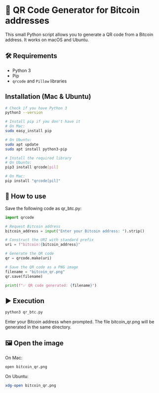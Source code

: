 # 🧾 QR Code Generator for Bitcoin addresses

This small Python script allows you to generate a QR code from a Bitcoin address. It works on macOS and Ubuntu.

## 🛠️ Requirements

- Python 3
- Pip
- `qrcode` and `Pillow` libraries

## Installation (Mac & Ubuntu)

```bash
# Check if you have Python 3
python3 --version

# Install pip if you don't have it
# On Mac:
sudo easy_install pip

# On Ubuntu:
sudo apt update
sudo apt install python3-pip

# Install the required library
# On Ubuntu:
pip3 install qrcode[pil]

# On Mac:
pip install "qrcode[pil]"
```

## 🚀 How to use
Save the following code as qr_btc.py:

```python
import qrcode

# Request Bitcoin address
bitcoin_address = input("Enter your Bitcoin address: ").strip()

# Construct the URI with standard prefix
uri = f"bitcoin:{bitcoin_address}"

# Generate the QR code
qr = qrcode.make(uri)

# Save the QR code as a PNG image
filename = "bitcoin_qr.png"
qr.save(filename)

print(f"✅ QR code generated: {filename}")
```

## ▶️ Execution

```bash
python3 qr_btc.py
```

Enter your Bitcoin address when prompted. The file bitcoin_qr.png will be generated in the same directory.

## 🖼️ Open the image
On Mac:
```bash
open bitcoin_qr.png
```

On Ubuntu:
```bash
xdg-open bitcoin_qr.png
```
